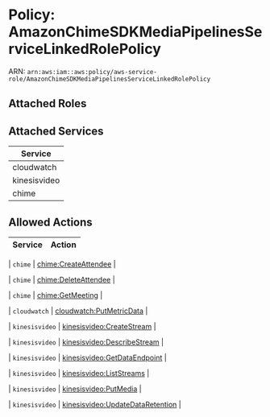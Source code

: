# Policy: AmazonChimeSDKMediaPipelinesServiceLinkedRolePolicy

ARN: `arn:aws:iam::aws:policy/aws-service-role/AmazonChimeSDKMediaPipelinesServiceLinkedRolePolicy`

## Attached Roles

## Attached Services

| Service |
|---------|
| cloudwatch |
| kinesisvideo |
| chime |

## Allowed Actions

| Service | Action |
|:-------:|--------|

| `chime` | [chime:CreateAttendee](../actions.md#chime:createattendee) |

| `chime` | [chime:DeleteAttendee](../actions.md#chime:deleteattendee) |

| `chime` | [chime:GetMeeting](../actions.md#chime:getmeeting) |

| `cloudwatch` | [cloudwatch:PutMetricData](../actions.md#cloudwatch:putmetricdata) |

| `kinesisvideo` | [kinesisvideo:CreateStream](../actions.md#kinesisvideo:createstream) |

| `kinesisvideo` | [kinesisvideo:DescribeStream](../actions.md#kinesisvideo:describestream) |

| `kinesisvideo` | [kinesisvideo:GetDataEndpoint](../actions.md#kinesisvideo:getdataendpoint) |

| `kinesisvideo` | [kinesisvideo:ListStreams](../actions.md#kinesisvideo:liststreams) |

| `kinesisvideo` | [kinesisvideo:PutMedia](../actions.md#kinesisvideo:putmedia) |

| `kinesisvideo` | [kinesisvideo:UpdateDataRetention](../actions.md#kinesisvideo:updatedataretention) |
